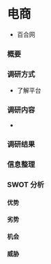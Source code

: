 # 电商

- 百合网

### 概要

### 调研方式

- 了解平台

### 调研内容

-

### 调研结果

### 信息整理

### SWOT 分析

#### 优势

#### 劣势

#### 机会

#### 威胁
